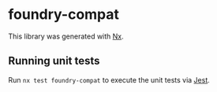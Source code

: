 # foundry-compat

This library was generated with [Nx](https://nx.dev).

## Running unit tests

Run `nx test foundry-compat` to execute the unit tests via [Jest](https://jestjs.io).

